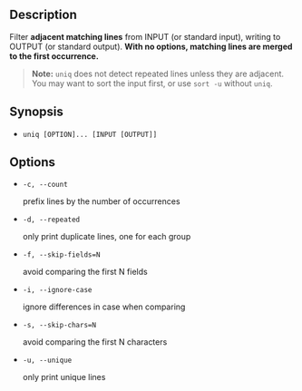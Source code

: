 ## Description

Filter **adjacent matching lines** from INPUT (or standard input), writing to OUTPUT (or standard output). **With no options, matching lines are merged to the first occurrence.**

> **Note:** `uniq` does not detect repeated lines unless they are adjacent. You may want to sort the input first, or use `sort -u` without `uniq`.

## Synopsis

- `uniq [OPTION]... [INPUT [OUTPUT]]`

## Options

- `-c, --count`

    prefix lines by the number of occurrences

- `-d, --repeated`

    only print duplicate lines, one for each group

- `-f, --skip-fields=N`

    avoid comparing the first N fields

- `-i, --ignore-case`

    ignore differences in case when comparing

- `-s, --skip-chars=N`

    avoid comparing the first N characters

- `-u, --unique`

    only print unique lines
